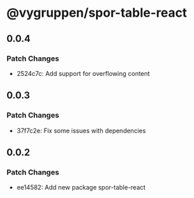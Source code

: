 # @vygruppen/spor-table-react

## 0.0.4

### Patch Changes

- 2524c7c: Add support for overflowing content

## 0.0.3

### Patch Changes

- 37f7c2e: Fix some issues with dependencies

## 0.0.2

### Patch Changes

- ee14582: Add new package spor-table-react
